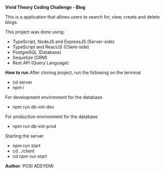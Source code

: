 **Vivid Theory Coding Challenge - Blog**

This is a application that allows users to search for, view, create and delete blogs.


This project was done using:

- TypeScript, NodeJS and ExpressJS (Server-side)
- TypeScript and ReactJS (Client-side)
- PostgreSQL (Database)
- Sequelize (ORM)
- Rest API (Query Language)


**How to run**
After cloning project, run the following on the terminal
- cd server
- npm i

For development environment for the database
- npm run db-init-dev


For production environment for the database
- npm run db-init-prod

Starting the server
- npm run start
- cd ../client
- cd npm run start

**Author**: POSI ADEYEMI